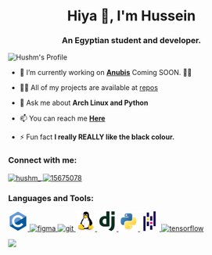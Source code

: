 <h1 align="center">Hiya 👋, I'm Hussein</h1>
<h3 align="center">An Egyptian student and developer.</h3>

![Hushm's Profile](https://cardivo.vercel.app/api?name=Hussein%20Mukhtar&description=Hi,%20I%27m%20a%20Backend%20Enginner%20and%20AI%20Developer%20and%20I%27m%2022%20y.o.%20Nice%20to%20meet%20you%20%F0%9F%91%8B&image=https://avatars.githubusercontent.com/u/82482064?v=4&backgroundColor=%23ecf0f1&linkedin=Hussein%20Mukhtar&github=HushmKun&twitter=Hushm_Kun&pattern=wiggle&colorPattern=%23eaeaea)

- 🔭 I’m currently working on **[Anubis](https://github.com/AnubisOS)** Coming SOON. 🤩🤩 
 
<!-- - 🌱 I’m currently learning **TensorFlow and Deep Learning** -->

- 👨‍💻 All of my projects are available at [repos](https://github.com/HushmKun?tab=repositories)

- 💬 Ask me about **Arch Linux and Python**

- 📫 You can reach me **[Here](mailto:HushmKun@outlook.com)**

- ⚡ Fun fact **I really REALLY like the black colour.**

<h3 align="left">Connect with me:</h3>
<p align="left">
	<a href="https://twitter.com/hushm_" target="blank">
		<img align="center" src="https://raw.githubusercontent.com/rahuldkjain/github-profile-readme-generator/master/src/images/icons/Social/twitter.svg" alt="hushm_" height="30" width="40" />
	</a>
	<a href="https://stackoverflow.com/users/15675078" target="blank">
		<img align="center" src="https://raw.githubusercontent.com/rahuldkjain/github-profile-readme-generator/master/src/images/icons/Social/stack-overflow.svg" alt="15675078" height="30" width="40" />
	</a>
</p>

<h3 align="left">Languages and Tools:</h3>
<p align="left"> 
 	<a href="https://www.cprogramming.com/" target="_blank" rel="noreferrer">
		<img src="https://raw.githubusercontent.com/devicons/devicon/master/icons/c/c-original.svg" alt="c" width="40" height="40"/> 
	</a> 
	<a href="https://www.figma.com/" target="_blank" rel="noreferrer"> 
		<img src="https://www.vectorlogo.zone/logos/figma/figma-icon.svg" alt="figma" width="40" height="40"/> 
	</a> 
	<a href="https://git-scm.com/" target="_blank" rel="noreferrer"> 
		<img src="https://www.vectorlogo.zone/logos/git-scm/git-scm-icon.svg" alt="git" width="40" height="40"/> 
	</a> 
	<a href="https://www.linux.org/" target="_blank" rel="noreferrer"> 
		<img src="https://raw.githubusercontent.com/devicons/devicon/master/icons/linux/linux-original.svg" alt="linux" width="40" height="40"/> 
	</a> 
	<a href="https://www.djangoproject.com/" target="_blank" rel="noreferrer"> 
		<img src="https://raw.githubusercontent.com/devicons/devicon/55609aa5bd817ff167afce0d965585c92040787a/icons/django/django-plain.svg" alt="Django" width="40" height="40"/> 
	</a> 
	<a href="https://www.python.org" target="_blank" rel="noreferrer"> 
		<img src="https://raw.githubusercontent.com/devicons/devicon/master/icons/python/python-original.svg" alt="python" width="40" height="40"/> 
	</a> 
	<a href="https://pandas.pydata.org/" target="_blank" rel="noreferrer"> 
		<img src="https://raw.githubusercontent.com/devicons/devicon/2ae2a900d2f041da66e950e4d48052658d850630/icons/pandas/pandas-original.svg" alt="pandas" width="40" height="40"/> 
	</a> 
	<a href="https://www.tensorflow.org" target="_blank" rel="noreferrer"> 
		<img src="https://www.vectorlogo.zone/logos/tensorflow/tensorflow-icon.svg" alt="tensorflow" width="40" height="40"/> 
	</a> 
</p>


<a href="https://www.buymeacoffee.com/Hushmkun"><img src="https://img.buymeacoffee.com/button-api/?text=Buy me a book&emoji=📖&slug=Hushmkun&button_colour=5F7FFF&font_colour=ffffff&font_family=Cookie&outline_colour=000000&coffee_colour=FFDD00" /></a>
